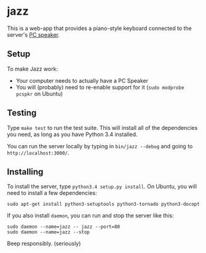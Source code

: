 jazz
====

This is a web-app that provides a piano-style keyboard connected to the server's
[PC speaker](http://en.wikipedia.org/wiki/PC_speaker).

## Setup

To make Jazz work:

 - Your computer needs to actually have a PC Speaker
 - You will (probably) need to re-enable support for it (`sudo modprobe pcspkr` on Ubuntu)

## Testing

Type `make test` to run the test suite. This will install all of the dependencies you need,
as long as you have Python 3.4 installed.

You can run the server locally by typing in `bin/jazz --debug` and going to `http://localhost:3000/`.

## Installing

To install the server, type `python3.4 setup.py install`. On Ubuntu, you will need to install
a few dependencies:

    sudo apt-get install python3-setuptools python3-tornado python3-docopt

If you also install `daemon`, you can run and stop the server like this:

    sudo daemon --name=jazz -- jazz --port=80
    sudo daemon --name=jazz --stop

Beep responsibly. (seriously)
